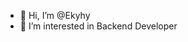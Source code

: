- 👋 Hi, I’m @Ekyhy
- 👀 I’m interested in Backend Developer


<!---
Ekyhy/Ekyhy is a ✨ special ✨ repository because its `README.md` (this file) appears on your GitHub profile.
You can click the Preview link to take a look at your changes.
--->
